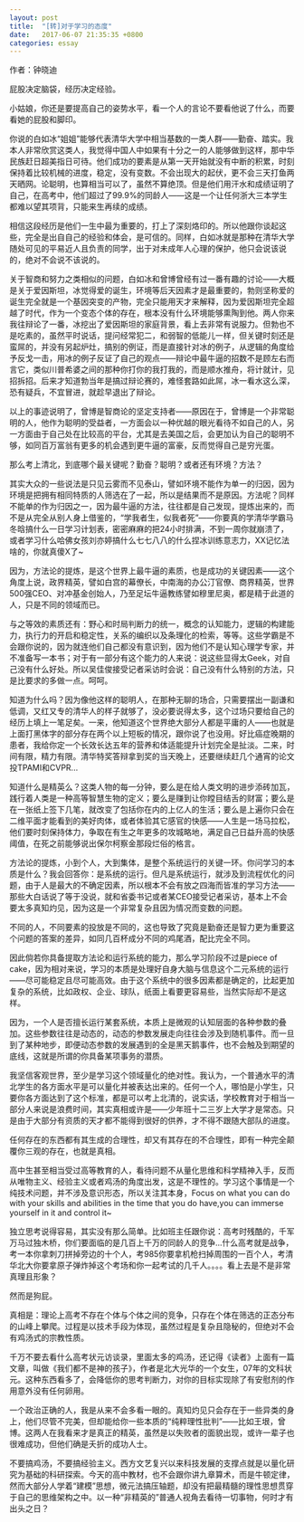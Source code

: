 ```yaml
---
layout: post
title:  "[转]对于学习的态度"
date:   2017-06-07 21:35:35 +0800
categories: essay
---
```


作者：钟晓迪

屁股决定脑袋，经历决定经验。

小姑娘，你还是要提高自己的姿势水平，看一个人的言论不要看他说了什么，而要看她的屁股和脚印。

你说的白如冰“姐姐”能够代表清华大学中相当基数的一类人群——勤奋、踏实。我本人非常欣赏这类人，我觉得中国人中如果有十分之一的人能够做到这样，那中华民族赶日超美指日可待。他们成功的要素是从第一天开始就没有中断的积累，时刻保持着比较机械的进度，稳定，没有变数。不会出现大的起伏，更不会三天打鱼两天晒网。论聪明，也算相当可以了，虽然不算绝顶。但是他们用汗水和成绩证明了自己，在高考中，他们超过了99.9%的同龄人——这是一个让任何浙大三本学生都难以望其项背，只能来生再续的成绩。

相信这段经历是他们一生中最为重要的，打上了深刻烙印的。所以他跟你谈起这些，完全是出自自己的经验和体会，是可信的。同样，白如冰就是那种在清华大学随处可见的平易近人且负责的同学，出于对未成年人心理的保护，他只会说该说的，绝对不会说不该说的。

关于智商和努力之类相似的问题，白如冰和曾博曾经有过一番有趣的讨论——大概是关于爱因斯坦，冰觉得爱的诞生，环境等后天因素才是最重要的，勃则坚称爱的诞生完全就是一个基因突变的产物，完全只能用天才来解释，因为爱因斯坦完全超越了时代，作为一个变态个体的存在，根本没有什么环境能够熏陶到他。两人你来我往辩论了一番，冰挖出了爱因斯坦的家庭背景，看上去非常有说服力。但勃也不是吃素的，虽然平时说话，提问经常犯二，和弱智的低能儿一样，但关键时刻还是蛮屌的，并没有另起炉灶，搞别的例证，而是直接针对冰的例子，从逻辑的角度给予反戈一击，用冰的例子反证了自己的观点——辩论中最牛逼的招数不是顾左右而言它，类似川普希婆之间的那种你打你的我打我的，而是顺水推舟，将计就计，见招拆招。后来才知道勃当年是搞过辩论赛的，难怪套路如此屌，冰一看水这么深，恐有疑兵，不宜冒进，就趁早退出了辩论。

以上的事迹说明了，曾博是智商论的坚定支持者——原因在于，曾博是一个非常聪明的人，他作为聪明的受益者，一方面会以一种优越的眼光看待不如自己的人，另一方面由于自己处在比较高的平台，尤其是去美国之后，会更加认为自己的聪明不够，如同百万富翁有更多的机会遇到更牛逼的富豪，反而觉得自己是穷光蛋。

那么考上清北，到底哪个最关键呢？勤奋？聪明？或者还有环境？方法？

其实大众的一些说法是只见云雾而不见泰山，譬如环境不能作为单一的归因，因为环境是把拥有相同特质的人筛选在了一起，所以是结果而不是原因。方法呢？同样不能单的作为归因之一，因为最牛逼的方法，往往都是自己发现，提炼出来的，而不是从完全从别人身上借鉴的，“学我者生，似我者死”——你要真的学清华学霸马冬晗搞什么一日学习计划表，密密麻麻的把24小时排满，不到一周你就崩溃了，或者学习什么哈佛女孩刘亦婷搞什么七七八八的什么捏冰训练意志力，XX记忆法啥的，你就真傻X了~

因为，方法论的提炼，是这个世界上最牛逼的素质，也是成功的关键因素——这个角度上说，政界精英，譬如白宫的幕僚长，中南海的办公汀官僚、商界精英，世界500强CEO、对冲基金创始人，乃至足坛牛逼教练譬如穆里尼奥，都是精于此道的人，只是不同的领域而已。

与之等效的素质还有：野心和时局判断力的统一，概念的认知能力，逻辑的构建能力，执行力的开启和稳定性，关系的编织以及条理化的检索，等等。这些学霸是不会跟你说的，因为就连他们自己都没有意识到，因为他们不是认知心理学专家，并不准备写一本书；对于有一部分有这个能力的人来说：说这些显得太Geek，对自己没有什么好处。所以吴佳俊接受记者采访时会说：自己没有什么特别的方法，只是比要求的多做一点。呵呵。

知道为什么吗？因为像他这样的聪明人，在那种无聊的场合，只需要摆出一副谦和低调，又红又专的清华人的样子就够了，没必要说得太多，这个过场只要给自己的经历上填上一笔足矣。一来，他知道这个世界绝大部分人都是平庸的人——也就是上面打黑体字的部分存在两个以上短板的情况，跟你说了也没用。好比癌症晚期的患者，我给你定一个长效长达五年的营养和体适能提升计划完全是扯淡。二来，时间有限，精力有限。清华特奖答辩拿到奖的当天晚上，还要继续赶几个通宵的论文投TPAMI和CVPR...

知道什么是精英么？这类人物的每一分钟，要么是在给人类文明的进步添砖加瓦，践行着人类是一种高等智慧生物的定义；要么是赚到让你瞠目结舌的财富；要么是在一张纸上签下几笔，就改变了包括你在内的上亿人的生活；要么是上遍你只会在二维平面才能看到的美好肉体，或者体验其它感官的快感——人生是一场马拉松，他们要时刻保持体力，争取在有生之年更多的攻城略地，满足自己日益升高的快感阈值，在死之前能够说出保尔柯察金那段烂俗的格言。

方法论的提炼，小到个人，大到集体，是整个系统运行的关键一环。你问学习的本质是什么？我会回答你：是系统的运行。但凡是系统运行，就涉及到流程优化的问题，由于人是最大的不确定因素，所以根本不会有放之四海而皆准的学习方法——那些大白话说了等于没说，就和省委书记或者某CEO接受记者采访，基本上不会要太多真知灼见，因为这是一个非常复杂且因为情况而变数的问题。

不同的人，不同要素的投放是不同的，这也导致了究竟是勤奋还是智力更为重要这个问题的答案的差异，如同几百杯成分不同的鸡尾酒，配比完全不同。

因此倘若你具备提取方法论和运行系统的能力，那么学习阶段不过是piece of cake，因为相对来说，学习的本质是处理好自身大脑与信息这个二元系统的运行——尽可能稳定且尽可能高效。由于这个系统中的很多因素都是确定的，比起更加复杂的系统，比如政权、企业、球队，纸面上看要更容易些，当然实际却不是这样。

因为，一个人是否擅长运行某套系统，本质上是微观的认知层面的各种参数的叠加。这些参数往往是动态的，动态的参数发展走向往往会涉及到随机事件。而一旦到了某种地步，即便动态参数的发展遇到的全是黑天鹅事件，也不会触及到期望的底线，这就是所谓的你具备某项事务的潜质。

我坚信客观世界，至少是学习这个领域量化的绝对性。我认为，一个普通水平的清北学生的各方面水平是可以量化并被表达出来的。任何一个人，哪怕是小学生，只要你各方面达到了这个标准，都是可以考上北清的，说实话，学校教育对于相当一部分人来说是浪费时间，其实真相或许是——少年班十二三岁上大学才是常态。只是由于大部分有资质的天才都不能得到很好的供养，才不得不跟随大部队的进度。

任何存在的东西都有其生成的合理性，却又有其存在的不合理性，即有一种完全颠覆你三观的存在，也就是真相。

高中生甚至相当受过高等教育的人，看待问题不从量化思维和科学精神入手，反而从唯物主义、经验主义或者鸡汤的角度出发，这是不理性的。学习这个事情是一个纯技术问题，并不涉及意识形态，所以关注其本身，Focus on what you can do with your skills and abilities in the time that you do have,you can immerse yourself in it and control it~

独立思考说得容易，其实没有那么简单。比如班主任跟你说：高考时残酷的，千军万马过独木桥，你们要面临的是几百上千万的同龄人的竞争...什么高考就是战争，考一本你拿刺刀拼掉旁边的十个人，考985你要拿机枪扫掉周围的一百个人，考清华北大你要拿原子弹炸掉这个考场和你一起考试的几千人。。。。看上去是不是非常真理且形象？



然而是狗屁。



真相是：理论上高考不存在个体与个体之间的竞争，只存在个体在筛选的正态分布的山峰上攀爬。过程是以技术手段为体现，虽然过程是复杂且隐秘的，但绝对不会有鸡汤式的宗教性质。

千万不要去看什么高考状元访谈录，里面太多的鸡汤，还记得《读者》上面有一篇文章，叫做《我们都不是神的孩子》，作者是北大光华的一个女生，07年的文科状元。这种东西看多了，会降低你的思考判断力，对你的目标实现除了有安慰剂的作用意外没有任何卵用。

一个政治正确的人，我是从来不会多看一眼的。真知灼见只会存在于一些异类的身上，他们尽管不完美，但却能给你一些本质的“纯粹理性批判”——比如王垠，曾博。这两人在我看来才是真正的精英，虽然是以失败者的面貌出现，或许一辈子也很难成功，但他们确是夭折的成功人士。

不要搞鸡汤，不要搞经验主义。西方文艺复兴以来科技发展的支撑点就是以量化研究为基础的科研探索。今天的高中教材，也不会跟你讲九章算术，而是牛顿定律，然而大部分人学着“建模”思想，微元法搞压轴题，却没有把最精髓的理性思想贯穿于自己的思维架构之中。以一种“非精英的”普通人视角去看待一切事物，何时才有出头之日？
